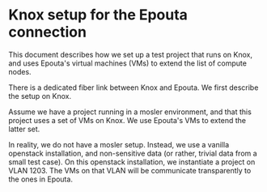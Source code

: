 # Knox setup for the Epouta connection

This document describes how we set up a test project that runs on
Knox, and uses Epouta's virtual machines (VMs) to extend the list of
compute nodes.

There is a dedicated fiber link between Knox and Epouta. We first
describe the setup on Knox.

Assume we have a project running in a mosler environment, and that
this project uses a set of VMs on Knox. We use Epouta's VMs to extend
the latter set.

In reality, we do not have a mosler setup. Instead, we use a vanilla
openstack installation, and non-sensitive data (or rather, trivial
data from a small test case). On this openstack installation, we
instantiate a project on VLAN 1203. The VMs on that VLAN will be
communicate transparently to the ones in Epouta.
